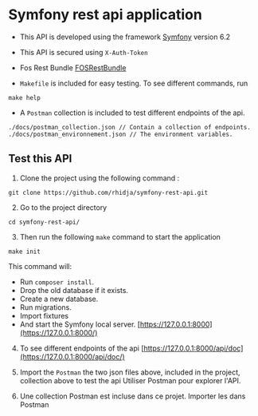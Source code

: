 # Symfony rest api application

- This API is developed using the framework [Symfony](https://symfony.com/) version 6.2
- This API is secured using `X-Auth-Token`
- Fos Rest Bundle
  [FOSRestBundle](https://github.com/FriendsOfSymfony/FOSRestBundle)

- `Makefile` is included for easy testing. To see different commands, run

```shell
make help
```

- A `Postman` collection is included to test different endpoints of the api.

```
./docs/postman_collection.json // Contain a collection of endpoints.
./docs/postman_environnement.json // The environment variables.
```

## Test this API

1. Clone the project using the following command :

```shell
git clone https://github.com/rhidja/symfony-rest-api.git
```

2. Go to the project directory 

```shell
cd symfony-rest-api/
```

3. Then run the following `make` command to start the application

```shell
make init
```

This command will:

- Run `composer install`.
- Drop the old database if it exists.
- Create a new database.
- Run migrations.
- Import fixtures
- And start the Symfony local server. [https://127.0.0.1:8000](https://127.0.0.1:8000/)

4. To see different endpoints of the api [https://127.0.0.1:8000/api/doc](https://127.0.0.1:8000/api/doc/)

5. Import the `Postman` the two json files above, included in the project, collection above to test the api Utiliser Postman pour explorer l'API.

8. Une collection Postman est incluse dans ce projet. Importer les dans Postman
